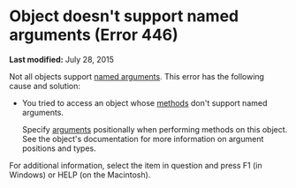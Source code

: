 
# Object doesn't support named arguments (Error 446)

 **Last modified:** July 28, 2015

Not all objects support  [named arguments](b8bdf64f-5920-1ae9-16d0-b26d09524a30.md). This error has the following cause and solution:




- You tried to access an object whose  [methods](b8bdf64f-5920-1ae9-16d0-b26d09524a30.md) don't support named arguments.
    
    Specify  [arguments](b8bdf64f-5920-1ae9-16d0-b26d09524a30.md) positionally when performing methods on this object. See the object's documentation for more information on argument positions and types.
    

For additional information, select the item in question and press F1 (in Windows) or HELP (on the Macintosh).

